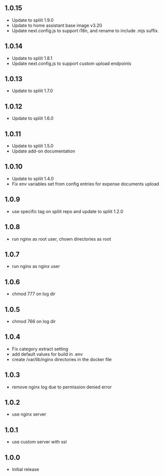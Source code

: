 <!-- https://developers.home-assistant.io/docs/add-ons/presentation#keeping-a-changelog -->
## 1.0.15

- Update to spliit 1.9.0
- Update to home assistant base image v3.20
- Update next.config.js to support i18n, and rename to include .mjs suffix.

## 1.0.14

- Update to spliit 1.8.1
- Update next.config.js to support custom upload endpoints

## 1.0.13

- Update to spliit 1.7.0

## 1.0.12

- Update to spliit 1.6.0

## 1.0.11

- Update to spliit 1.5.0
- Update add-on documentation

## 1.0.10

- Update to spliit 1.4.0
- Fix env variables set from config entries for expense documents upload

## 1.0.9

- use specific tag on spliit repo and update to spliit 1.2.0

## 1.0.8

- run nginx as root user, chown directories as root

## 1.0.7

- run nginx as nginx user

## 1.0.6

- chmod 777 on log dir

## 1.0.5

- chmod 766 on log dir

## 1.0.4

- Fix category extract setting
- add default values for build in .env
- create /var/lib/nginx directories in the docker file

## 1.0.3

- remove nginx log due to permission denied error

## 1.0.2

- use nginx server

## 1.0.1

- use custom server with ssl

## 1.0.0

- Initial release
